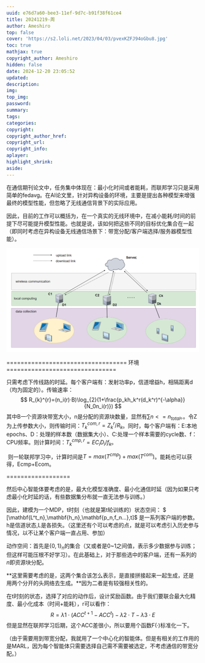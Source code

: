 ```yaml
---
uuid: e76d7a60-bee3-11ef-9d7c-b91f38f61ce4
title: 20241219-周
author: Ameshiro
top: false
cover: 'https://s2.loli.net/2023/04/03/pvexKZFJ94oGbu8.jpg'
toc: true
mathjax: true
copyright_author: Ameshiro
hidden: false
date: 2024-12-20 23:05:52
updated:
description:
img:
top_img:
password:
summary:
tags:
categories:
copyright:
copyright_author_href:
copyright_url:
copyright_info:
aplayer:
highlight_shrink:
aside:
---
```






​	在通信期刊论文中，任务集中体现在：最小化时间或者能耗，而联邦学习只是采用简单的fedavg。在AI论文里，针对异构设备的环境，主要是提出各种模型来增强最终的模型性能，但忽略了无线通信背景下的实际应用。

​	因此，目前的工作可以概括为，在一个真实的无线环境中，在减小能耗/时间的前提下尽可能提升模型性能。也就是说，该如何把这些不同的目标优化集合在一起（即同时考虑在异构设备无线通信场景下：带宽分配/客户端选择/服务器模型性能）。

![](https://raw.githubusercontent.com/Ameshiro77/BlogPicture/main/pic/image-20241226125429821.png)

================================== 环境 ===============================	

只需考虑下传线路的时延。每个客户端有：发射功率p，信道增益h，相隔距离d（均为固定的）。传输速率：
$$
R_{k}^{r}=(n_i(r)·B)\log_{2}(1+\frac{p_kh_k^r(d_k^r)^{-\alpha}}{N_0n_i(r)})
$$
其中B一个资源块带宽大小，n是分配的资源块数量，显然有$\sum{n}<=n_{total}$。。令Z为上传参数大小，则传输时间：$T_k^{com,r} = Z_k^r/R_k$。同时，每个客户端有：E:本地epochs、D：处理的样本数（数据集大小）、C:处理一个样本需要的cycle数、f：CPU频率。则计算时间：$T_k^{cmp,r}=EC_iD_i/f_k$。

​	则一轮联邦学习中，计算时间是$T=max(T^{cmp})+max(T^{com})$。能耗也可以获得，Ecmp+Ecom。

==================	

然后中心智能体要考虑的是，最大化模型准确度、最小化通信时延（因为如果只考虑最小化时延的话，有些数据集分布就一直无法参与训练。）

因此，建模为一个MDP，t时刻（也就是第t轮训练的）状态空间：  $ [\mathbf{L^t_n},\mathbf{h_n},\mathbf{p_n,f_n...},t]$ 是一系列客户端的参数。h是信道状态,L是各损失。（这里还有个可以考虑的点，就是可以考虑引入历史参与情况，以不让某个客户端一直占用、参加）

动作空间：首先是$\{0,1\}_n$的集合（又或者是0~1之间值，表示多少数据参与训练；但这样可能压根不好学习）。在此基础上，对于那些选中的客户端，还有一系列的$n$即资源块分配。

**这里需要考虑的是，这两个集合该怎么表示，是直接拼接起来一起生成，还是用两个分开的头网络去生成。**因为二者是有较强相关性的。

在t时刻的状态，选择了对应的动作后，设计奖励函数。由于我们要联合最大化精度、最小化成本（时间+能耗），r可以看作：
$$
R=λ1⋅(ACC^{t+1}-ACC^{t})−λ2⋅T−λ3⋅E
$$
​	但是显然在联邦学习后期，这个ACC差很小，所以要用个函数F(·)标准化一下。

​	（由于需要用到带宽分配，我就用了一个中心化的智能体。但是有相关的工作用的是MARL，因为每个智能体只需要选择自己需不需要被选定，不考虑通信的带宽分配。）
